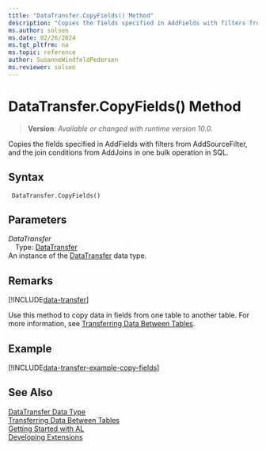 ```yaml
---
title: "DataTransfer.CopyFields() Method"
description: "Copies the fields specified in AddFields with filters from AddSourceFilter, and the join conditions from AddJoins in one bulk operation in SQL."
ms.author: solsen
ms.date: 02/26/2024
ms.tgt_pltfrm: na
ms.topic: reference
author: SusanneWindfeldPedersen
ms.reviewer: solsen
---
```

[//]: # (START>DO_NOT_EDIT)
[//]: # (IMPORTANT:Do not edit any of the content between here and the END>DO_NOT_EDIT.)
[//]: # (Any modifications should be made in the .xml files in the ModernDev repo.)
# DataTransfer.CopyFields() Method
> **Version**: _Available or changed with runtime version 10.0._

Copies the fields specified in AddFields with filters from AddSourceFilter, and the join conditions from AddJoins in one bulk operation in SQL.


## Syntax
```AL
 DataTransfer.CopyFields()
```
## Parameters
*DataTransfer*  
&emsp;Type: [DataTransfer](datatransfer-data-type.md)  
An instance of the [DataTransfer](datatransfer-data-type.md) data type.  


[//]: # (IMPORTANT: END>DO_NOT_EDIT)


## Remarks

[!INCLUDE[data-transfer](../../../developer/includes/data-transfer.md)]

Use this method to copy data in fields from one table to another table. For more information, see [Transferring Data Between Tables](../../../developer/devenv-data-transfer.md).

## Example

[!INCLUDE[data-transfer-example-copy-fields](../../../developer/includes/data-transfer-example-copy-fields.md)]

## See Also

[DataTransfer Data Type](datatransfer-data-type.md)  
[Transferring Data Between Tables](../../../developer/devenv-data-transfer.md)  
[Getting Started with AL](../../devenv-get-started.md)  
[Developing Extensions](../../devenv-dev-overview.md)
